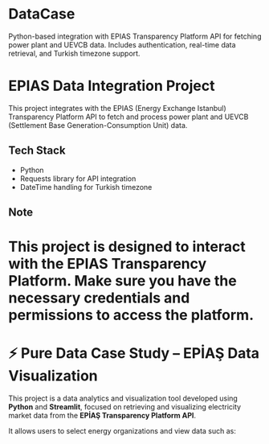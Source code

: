 # DataCase
Python-based integration with EPIAS Transparency Platform API for fetching power plant and UEVCB data. Includes authentication, real-time data retrieval, and Turkish timezone support.

# EPIAS Data Integration Project

This project integrates with the EPIAS (Energy Exchange Istanbul) Transparency Platform API to fetch and process power plant and UEVCB (Settlement Base Generation-Consumption Unit) data.

## Tech Stack
- Python
- Requests library for API integration
- DateTime handling for Turkish timezone

## Note
This project is designed to interact with the EPIAS Transparency Platform. Make sure you have the necessary credentials and permissions to access the platform.
=======
# ⚡ Pure Data Case Study – EPİAŞ Data Visualization

This project is a data analytics and visualization tool developed using **Python** and **Streamlit**, focused on retrieving and visualizing electricity market data from the **EPİAŞ Transparency Platform API**. 

It allows users to select energy organizations and view data such as: